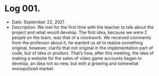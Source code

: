 # Log 001.
- Date: September 22, 2021
- Description: We met for the first time with the teacher to talk about the project and what would develop. The first idea, because we were 2 people on the team, was that of a clockwork. We received comments from the professor about it, he wanted us all to realize something original, however, clarify that not original in the implementation part of code, but of idea or product. That’s how, after this meeting, the idea of making a website for the sales of video game accounts began to develop, an idea not so new, but with a growing and somewhat monopolized market.

